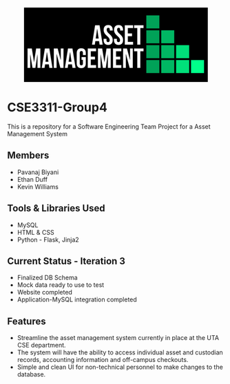 <p align=center>
 <img src="https://raw.githubusercontent.com/pavanaj/CSE3311-Group4/master/AMA logo.png"/>
</p>

# CSE3311-Group4
This is a repository for a Software Engineering Team Project for a Asset Management System

## Members
* Pavanaj Biyani 
* Ethan Duff
* Kevin Williams

## Tools & Libraries Used
* MySQL
* HTML & CSS
* Python - Flask, Jinja2

## Current Status - Iteration 3
* Finalized DB Schema
* Mock data ready to use to test
* Website completed
* Application-MySQL integration completed
  
## Features
* Streamline the asset management system currently in place at the UTA CSE department. 
* The system will have the ability to access individual asset and custodian records, accounting information and off-campus checkouts. 
* Simple and clean UI for non-technical personnel to make changes to the database.
